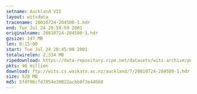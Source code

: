 ```yaml
---
setname: Auckland VII
layout: witsdata
tracename: 20010724-204500-1.hdr
end: Tue Jul 24 20:59:59 2001
originalname: 20010724-204500-1.hdr
gzsize: 147 MB
len: 0:15:00
start: Tue Jul 24 20:45:00 2001
totalwirelen: 2,334 MB
ripedownload: https://data-repository.ripe.net/datasets/wits-archive/pma/long/auck/7//20010724-204500-1.hdr.gz
pkts: 46 million
download: ftp://wits.cs.waikato.ac.nz/auckland/7/20010724-204500-1.hdr.gz
size: 528 MB
md5: 5fdf06cfd7854e30022acbb8f3e44668
---
```


